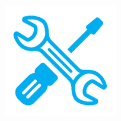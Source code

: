 <center><img src="https://github.com/Mp3playpro/Mp3playpro/blob/main/images/maintenance.png?raw=true">

